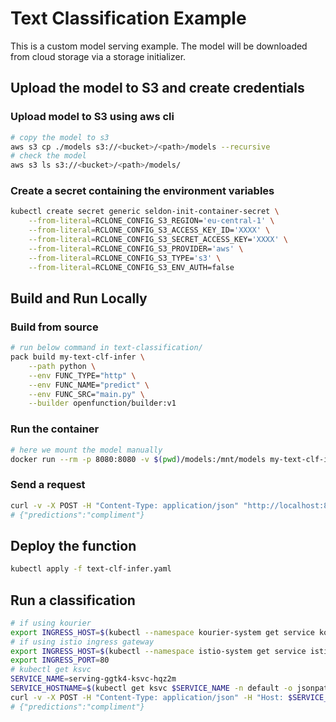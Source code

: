 # Text Classification Example

This is a custom model serving example. The model will be downloaded from cloud storage via a storage initializer.

## Upload the model to S3 and create credentials

### Upload model to S3 using aws cli

```sh
# copy the model to s3
aws s3 cp ./models s3://<bucket>/<path>/models --recursive
# check the model
aws s3 ls s3://<bucket>/<path>/models/
```

### Create a secret containing the environment variables

```sh
kubectl create secret generic seldon-init-container-secret \
    --from-literal=RCLONE_CONFIG_S3_REGION='eu-central-1' \
    --from-literal=RCLONE_CONFIG_S3_ACCESS_KEY_ID='XXXX' \
    --from-literal=RCLONE_CONFIG_S3_SECRET_ACCESS_KEY='XXXX' \
    --from-literal=RCLONE_CONFIG_S3_PROVIDER='aws' \
    --from-literal=RCLONE_CONFIG_S3_TYPE='s3' \
    --from-literal=RCLONE_CONFIG_S3_ENV_AUTH=false
```


## Build and Run Locally

### Build from source

```sh
# run below command in text-classification/
pack build my-text-clf-infer \
	--path python \
	--env FUNC_TYPE="http" \
	--env FUNC_NAME="predict" \
	--env FUNC_SRC="main.py" \
	--builder openfunction/builder:v1
```

### Run the container

```sh
# here we mount the model manually
docker run --rm -p 8080:8080 -v $(pwd)/models:/mnt/models my-text-clf-infer
```

### Send a request

```sh
curl -v -X POST -H "Content-Type: application/json" "http://localhost:8080" -d @./input.json
# {"predictions":"compliment"}
```

## Deploy the function

```sh
kubectl apply -f text-clf-infer.yaml
```

## Run a classification

```sh
# if using kourier
export INGRESS_HOST=$(kubectl --namespace kourier-system get service kourier -o json | jq -r ".status.loadBalancer.ingress[0].hostname")
# if using istio ingress gateway
export INGRESS_HOST=$(kubectl --namespace istio-system get service istio-ingressgateway -o json | jq -r ".status.loadBalancer.ingress[0].hostname")
export INGRESS_PORT=80
# kubectl get ksvc
SERVICE_NAME=serving-ggtk4-ksvc-hqz2m
SERVICE_HOSTNAME=$(kubectl get ksvc $SERVICE_NAME -n default -o jsonpath='{.status.url}' | cut -d "/" -f 3)
curl -v -X POST -H "Content-Type: application/json" -H "Host: $SERVICE_HOSTNAME" "http://$INGRESS_HOST:$INGRESS_PORT" -d @./input.json
# {"predictions":"compliment"}
```
